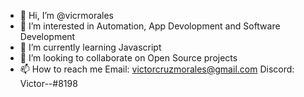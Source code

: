 - 👋 Hi, I’m @vicrmorales
- 👀 I’m interested in Automation, App Devolopment and Software Development
- 🌱 I’m currently learning Javascript
- 💞️ I’m looking to collaborate on Open Source projects
- 📫 How to reach me 
  Email: victorcruzmorales@gmail.com
  Discord: Victor--#8198

